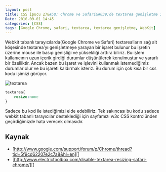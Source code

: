 ```yaml
---
layout: post
title: CSS İpucu 27&#58; Chrome ve Safari&#039;de textarea genişletme işlevini kaldırma
Date: 2010-09-01 14:45
categories: [CSS]
tags: [Google Chrome, safari, textarea, textarea genişletme, WebKit]
---
```


Webkit tabanlı tarayıcılarda(Google Chrome ve Safari) textarea’ların sağ
alt köşesinde textarea’yı genişletmeye yarayan bir işaret bulunur bu
işretin üzerine mouse ile basıp genişliği ve yüksekliği arttıra biliriz.
Bu işlem kullanıcının uzun içerik girdiği durumlar düşünülerek
konulmuştur ve yararlı bir özelliktir. Ancak bazen bu işaret ve işlevini
kullanmak istemediğimiz durumlar olur ve bu işareti kaldırmak isteriz.
Bu durum için çok kısa bir css kodu işimizi görüyor.

![][100]

```css
textarea{
	resize:none
}
```

Sadece bu kod ile istediğimizi elde edebiliriz. Tek sakıncası bu kodu sadece webkit tabanlı tarayıcılar desteklediği için sayfamızı w3c CSS kontrolünden geçirdiğimizde hata verecek olmasıdır.

## Kaynak

-   [http://www.google.com/support/forum/p/Chrome/thread?tid=5f9cd62207e2c7a8&hl=en][]
-   [http://www.electrictoolbox.com/disable-textarea-resizing-safari-chrome/][]

  [100]: /images/textarea.gif "textarea"
  [http://www.google.com/support/forum/p/Chrome/thread?tid=5f9cd62207e2c7a8&hl=en]: http://www.google.com/support/forum/p/Chrome/thread?tid=5f9cd62207e2c7a8&hl=en
  [http://www.electrictoolbox.com/disable-textarea-resizing-safari-chrome/]: http://www.electrictoolbox.com/disable-textarea-resizing-safari-chrome/
